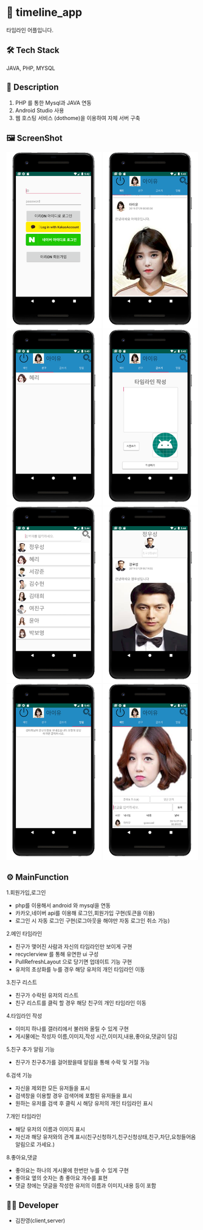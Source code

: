 # 📒 timeline_app
타임라인 어플입니다.

## 🛠 Tech Stack
JAVA, PHP, MYSQL

## 📝 Description
1. PHP 를 통한 Mysql과 JAVA 연동
2. Android Studio 사용
3. 웹 호스팅 서비스 (dothome)을 이용하여 자체 서버 구축

## 🖼 ScreenShot

<div>
<img width="250" src="./image/login.png">
<img width="250" src="./image/main.png">
<img width="250" src="./image/friend.png">
<img width="250" src="./image/post.png">
<img width="250" src="./image/search.png">
<img width="250" src="./image/solo.png">
<img width="250" src="./image/alarm.png">
<img width="250" src="./image/dat.png">
</div>

## ⚙️ MainFunction

1.회원가입,로그인
- php를 이용해서 android 와 mysql을 연동
- 카카오,네이버 api를 이용해 로그인,회원가입 구현(토큰을 이용)
- 로그인 시 자동 로그인 구현(로그아웃을 해야만 자동 로그인 취소 가능)

2.메인 타임라인
- 친구가 맺어진 사람과 자신의 타임라인만 보이게 구현
- recyclerview 를 통해 유연한 ui 구성
- PullRefreshLayout 으로 당기면 업데이트 기능 구현
- 유저의 초상화를 누를 경우 해당 유저의 개인 타임라인 이동

3.친구 리스트
- 친구가 수락된 유저의 리스트
- 친구 리스트를 클릭 할 경우 해당 친구의 개인 타임라인 이동

4.타임라인 작성
- 이미지 하나를 갤러리에서 불러와 올릴 수 있게 구현
- 게시물에는 작성자 이름,이미지,작성 시간,이미지,내용,좋아요,댓글이 담김

5.친구 추가 알림 기능
- 친구가 친구추가를 걸어왔을때 알림을 통해 수락 및 거절 가능

6.검색 기능
- 자신을 제외한 모든 유저들을 표시
- 검색창을 이용할 경우 검색어에 포함된 유저들을 표시
- 원하는 유저를 검색 후 클릭 시 해당 유저의 개인 타임라인 표시

7.개인 타임라인
- 해당 유저의 이름과 이미지 표시
- 자신과 해당 유저와의 관계 표시(친구신청하기,친구신청상태,친구,차단,요청들어옴 알림으로 가세요.)

8.좋아요,댓글
- 좋아요는 하나의 게시물에 한번만 누를 수 있게 구현
- 좋아요 옆의 숫자는 총 좋아요 개수를 표현
- 댓글 창에는 댓글을 작성한 유저의 이름과 이미지,내용 등이 포함


## 👨‍💻 Developer
- 김찬영(client,server)
